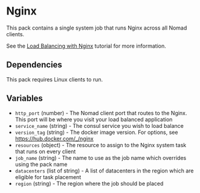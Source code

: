 # Nginx

This pack contains a single system job that runs Nginx across all Nomad clients.

See the [Load Balancing with Nginx](https://learn.hashicorp.com/tutorials/nomad/load-balancing-nginx) tutorial for more information.

## Dependencies

This pack requires Linux clients to run.

## Variables

- `http_port` (number) - The Nomad client port that routes to the Nginx. This port will be where you visit your load balanced application
- `service_name` (string) - The consul service you wish to load balance
- `version_tag` (string) - The docker image version. For options, see https://hub.docker.com/_/nginx
- `resources` (object) - The resource to assign to the Nginx system task that runs on every client
- `job_name` (string) - The name to use as the job name which overrides using the pack name
- `datacenters` (list of string) - A list of datacenters in the region which are eligible for task placement
- `region` (string) - The region where the job should be placed
